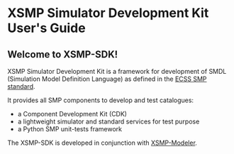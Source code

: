 # XSMP Simulator Development Kit User's Guide

## Welcome to XSMP-SDK!


XSMP Simulator Development Kit is a framework for development of SMDL (Simulation Model Definition Language) as defined in the [ECSS SMP standard](https://ecss.nl/standard/ecss-e-st-40-07c-simulation-modelling-platform-2-march-2020/).

It provides all SMP components to develop and test catalogues:

- a Component Development Kit (CDK)
- a lightweight simulator and standard services for test purpose
- a Python SMP unit-tests framework


The XSMP-SDK is developed in conjunction with [XSMP-Modeler](https://github.com/ThalesGroup/xsmp-modeler-core).




